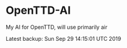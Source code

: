# OpenTTD-AI
My AI for OpenTTD, will use primarily air

Latest backup: Sun Sep 29 14:15:01 UTC 2019
